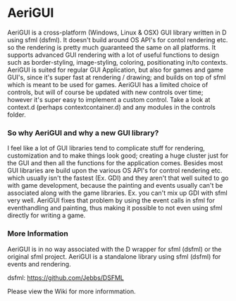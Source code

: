 # AeriGUI
AeriGUI is a cross-platform (Windows, Linux & OSX) GUI library written in D using sfml (dsfml).
It doesn't build around OS API's for contol rendering etc. so the rendering is pretty much guaranteed the same on all platforms.
It supports advanced GUI rendering with a lot of useful functions to design such as border-styling, image-styling, coloring, positionating in/to contexts.
AeriGUI is suited for regular GUI Application, but also for games and game GUI's, since it's super fast at rendering / drawing; and builds on top of sfml which is meant to be used for games.
AeriGUI has a limited choice of controls, but will of course be updated with new controls over time; however it's super easy to implement a custom control. Take a look at context.d (perhaps contextcontainer.d) and any modules in the controls folder.

### So why AeriGUI and why a new GUI library?
I feel like a lot of GUI libraries tend to complicate stuff for rendering, customization and to make things look good; creating a huge cluster just for the GUI and then all the functions for the application comes.
Besides most GUI libraries are build upon the various OS API's for control rendering etc. which usually isn't the fastest (Ex. GDI) and they aren't that well suited to go with game development, because the painting and events usually can't be associated along with the game libraries.
Ex. you can't mix up GDI with sfml very well.
AeriGUI fixes that problem by using the event calls in sfml for eventhandling and painting, thus making it possible to not even using sfml directly for writing a game.

### More Information
AeriGUI is in no way associated with the D wrapper for sfml (dsfml) or the original sfml project. AeriGUI is a standalone library using sfml (dsfml) for events and rendering.

dsfml: https://github.com/Jebbs/DSFML

Please view the Wiki for more informmation.
